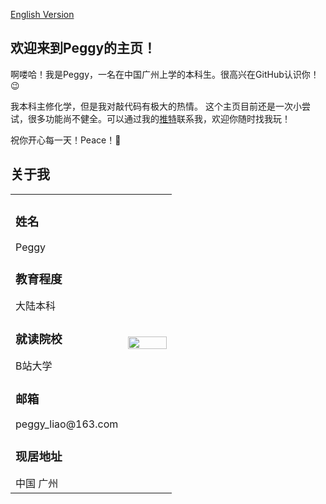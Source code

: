 <!--this is chinese version-->
<a href="/index.html">English Version</a>
## 欢迎来到Peggy的主页！
啊喽哈！我是Peggy，一名在中国广州上学的本科生。很高兴在GitHub认识你！:wink:

我本科主修化学，但是我对敲代码有极大的热情。 这个主页目前还是一次小尝试，很多功能尚不健全。可以通过我的[推特]()联系我，欢迎你随时找我玩！

祝你开心每一天！Peace！:hugs:

<!--
You can use the [editor on GitHub](https://github.com/peggrio/peggrio.github.io/edit/main/index.md) to maintain and preview the content for your website in Markdown files.
Whenever you commit to this repository, GitHub Pages will run [Jekyll](https://jekyllrb.com/) to rebuild the pages in your site, from the content in your Markdown files.
-->
## 关于我
<table border="0">
  <tr>
    <td width="70%">
<h3> 姓名</h3>
Peggy
<h3> 教育程度 </h3>
大陆本科
<h3>就读院校</h3>
B站大学
<h3> 邮箱</h3>
peggy_liao@163.com
<h3>现居地址</h3>
中国 广州
      </td>
    <td width="30%">
        <img src="/202114.jpg" width="100%">
    </td>
  </tr>
</table>
